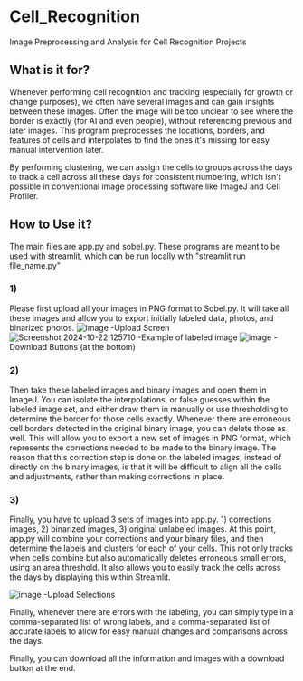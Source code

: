 # Cell_Recognition
Image Preprocessing and Analysis for Cell Recognition Projects

## What is it for?
Whenever performing cell recognition and tracking (especially for growth or change purposes), we often have several images and can gain insights between these images. Often the image will be too unclear to see where the border is exactly (for AI and even people), without referencing previous and later images. This program preprocesses the locations, borders, and features of cells and interpolates to find the ones it's missing for easy manual intervention later. 

By performing clustering, we can assign the cells to groups across the days to track a cell across all these days for consistent numbering, which isn't possible in conventional image processing software like ImageJ and Cell Profiler. 

## How to Use it?
The main files are app.py and sobel.py. These programs are meant to be used with streamlit, which can be run locally with "streamlit run file_name.py"

### 1) 
Please first upload all your images in PNG format to Sobel.py. It will take all these images and allow you to export initially labeled data, photos, and binarized photos. 
![image](https://github.com/user-attachments/assets/5bc4675f-346d-4984-adc2-2f87311e57fd)
-Upload Screen
![Screenshot 2024-10-22 125710](https://github.com/user-attachments/assets/9fd69cf8-bcea-44fd-97fe-269249b9648c)
-Example of labeled image 
![image](https://github.com/user-attachments/assets/9d32958a-4679-46b4-b071-84af258a5091)
-Download Buttons (at the bottom)

### 2) 
Then take these labeled images and binary images and open them in ImageJ. You can isolate the interpolations, or false guesses within the labeled image set, and either draw them in manually or use thresholding to determine the border for those cells exactly. Whenever there are erroneous cell borders detected in the original binary image, you can delete those as well. This will allow you to export a new set of images in PNG format, which represents the corrections needed to be made to the binary image. The reason that this correction step is done on the labeled images, instead of directly on the binary images, is that it will be difficult to align all the cells and adjustments, rather than making corrections in place. 

### 3) 
Finally, you have to upload 3 sets of images into app.py. 1) corrections images, 2) binarized images, 3) original unlabeled images. At this point, app.py will combine your corrections and your binary files, and then determine the labels and clusters for each of your cells. This not only tracks when cells combine but also automatically deletes erroneous small errors, using an area threshold. It also allows you to easily track the cells across the days by displaying this within Streamlit. 

![image](https://github.com/user-attachments/assets/9b8f1be4-0eac-4e7a-8a2b-18310924d15d)
-Upload Selections 

Finally, whenever there are errors with the labeling, you can simply type in a comma-separated list of wrong labels, and a comma-separated list of accurate labels to allow for easy manual changes and comparisons across the days. 


Finally, you can download all the information and images with a download button at the end. 
